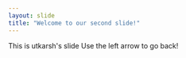 ```yaml
---
layout: slide
title: "Welcome to our second slide!"
---
```

This is utkarsh's slide
Use the left arrow to go back!